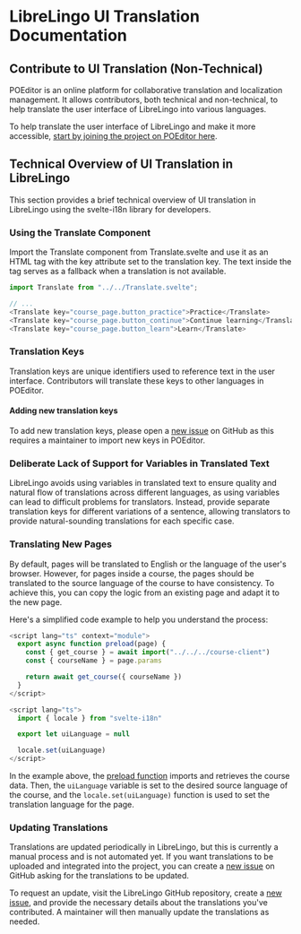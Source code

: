 # LibreLingo UI Translation Documentation
## Contribute to UI Translation (Non-Technical)

POEditor is an online platform for collaborative translation and localization management. It allows contributors, both technical and non-technical, to help translate the user interface of LibreLingo into various languages.

To help translate the user interface of LibreLingo and make it more accessible,
[start by joining the project on POEditor here](https://poeditor.com/join/project?hash=jKiKfen2Ye).


## Technical Overview of UI Translation in LibreLingo

This section provides a brief technical overview of UI translation in LibreLingo using the svelte-i18n library for developers.

### Using the Translate Component

Import the Translate component from Translate.svelte and use it as an HTML tag with the key attribute set to the translation key. The text inside the tag serves as a fallback when a translation is not available.

```javascript
import Translate from "../../Translate.svelte";

// ...
<Translate key="course_page.button_practice">Practice</Translate>
<Translate key="course_page.button_continue">Continue learning</Translate>
<Translate key="course_page.button_learn">Learn</Translate>
```


### Translation Keys

Translation keys are unique identifiers used to reference text in the user interface. Contributors will translate these keys to other languages in POEditor.

#### Adding new translation keys

To add new translation keys, please open a [new issue](https://github.com/LibreLingo/LibreLingo/issues/new) on GitHub as this requires a maintainer to import
new keys in POEditor.

### Deliberate Lack of Support for Variables in Translated Text

LibreLingo avoids using variables in translated text to ensure quality and natural flow of translations across different languages, as using variables can lead to difficult problems for translators. Instead, provide separate translation keys for different variations of a sentence, allowing translators to provide natural-sounding translations for each specific case.

### Translating New Pages

By default, pages will be translated to English or the language of the user's browser. However, for pages inside a course, the pages should be translated to the source language of the course to have consistency. To achieve this, you can copy the logic from an existing page and adapt it to the new page.

Here's a simplified code example to help you understand the process:

```javascript
<script lang="ts" context="module">
  export async function preload(page) {
    const { get_course } = await import("../../../course-client")
    const { courseName } = page.params

    return await get_course({ courseName })
  }
</script>

<script lang="ts">
  import { locale } from "svelte-i18n"

  export let uiLanguage = null

  locale.set(uiLanguage)
</script>
```

In the example above, the [preload function](https://sapper.svelte.dev/docs#Pages) imports and retrieves the course data. Then, the `uiLanguage` variable is set to the desired source language of the course, and the `locale.set(uiLanguage)` function is used to set the translation language for the page.

### Updating Translations

Translations are updated periodically in LibreLingo, but this is currently a manual process and is not automated yet. If you want translations to be uploaded and integrated into the project, you can create a [new issue](https://github.com/LibreLingo/LibreLingo/issues/new) on GitHub asking for the translations to be updated.

To request an update, visit the LibreLingo GitHub repository, create a [new issue](https://github.com/LibreLingo/LibreLingo/issues/new), and provide the necessary details about the translations you've contributed. A maintainer will then manually update the translations as needed.
